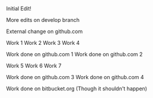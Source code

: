 Initial Edit!


More edits on develop branch

External change on github.com

Work 1
Work 2
Work 3
Work 4

Work done on github.com 1
Work done on github.com 2

Work 5
Work 6
Work 7


Work done on github.com 3
Work done on github.com 4

Work done on bitbucket.org (Though it shouldn't happen)
